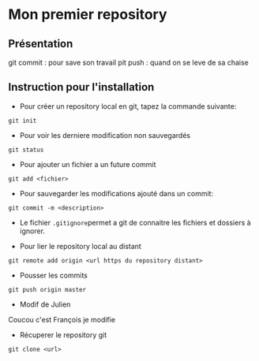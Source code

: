 # Mon premier repository

## Présentation

git commit : pour save son travail
pit push : quand on se leve de sa chaise

## Instruction pour l'installation

- Pour créer un repository local en git, tapez la commande suivante:

```shell
git init
```

- Pour voir les derniere modification non sauvegardés

```shell
git status
```

- Pour ajouter un fichier a un future commit

```shell
git add <fichier>
```

- Pour sauvegarder les modifications ajouté dans un commit:

```shell
git commit -m <description>
```

- Le fichier `.gitignore`permet a git de connaitre les fichiers et dossiers à ignorer.

- Pour lier le repository local au distant

```shell
git remote add origin <url https du repository distant>
```

- Pousser les commits

```shell
git push origin master
```

- Modif de Julien

Coucou c'est François je modifie

- Récuperer le repository git

```shell
git clone <url>
```
